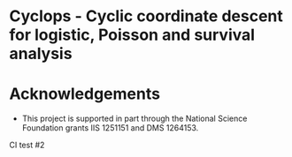 Cyclops - Cyclic coordinate descent for logistic, Poisson and survival analysis 
========================


# Acknowledgements
- This project is supported in part through the National Science Foundation grants IIS 1251151 and DMS 1264153.

CI test #2
